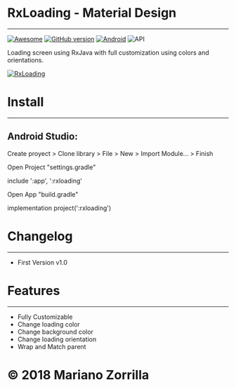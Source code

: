 # RxLoading - Material Design
_______________
[![Awesome](https://cdn.rawgit.com/sindresorhus/awesome/d7305f38d29fed78fa85652e3a63e154dd8e8829/media/badge.svg)](https://github.com/mkiisoft/RxLoading) [![GitHub version](https://d25lcipzij17d.cloudfront.net/badge.svg?id=gh&type=6&v=1.0b&x2=0)](https://github.com/mkiisoft/JokeGenerator) [![Android](https://img.shields.io/badge/language-Android-blue.svg)](https://github.com/mkiisoft/JokeGenerator) ![API](https://img.shields.io/badge/API-22%2B-brightgreen.svg?style=flat)

Loading screen using RxJava with full customization using colors and orientations.

[![RxLoading](https://image.ibb.co/ktepbd/Rx_Loading.gif)](https://github.com/mkiisoft/RxLoading)

# Install
_______________

## Android Studio:

Create proyect > Clone library > File > New > Import Module... > Finish

Open Project "settings.gradle"

include ':app', ':rxloading'

Open App "build.gradle"

implementation project(':rxloading')

# Changelog
_______________

- First Version v1.0

# Features
_______________

* Fully Customizable
* Change loading color
* Change background color
* Change loading orientation
* Wrap and Match parent

# © 2018 Mariano Zorrilla
